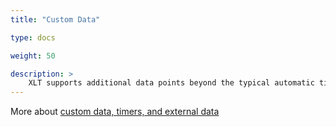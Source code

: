 ```yaml
---
title: "Custom Data"

type: docs

weight: 50

description: >
    XLT supports additional data points beyond the typical automatic timers such as custom timers, counters, and external data retrieval. In addition, data from external source can be added during report generation.
---
```


More about [custom data, timers, and external data](https://training.xceptance.com/xlt/40-custom-data.html#/)